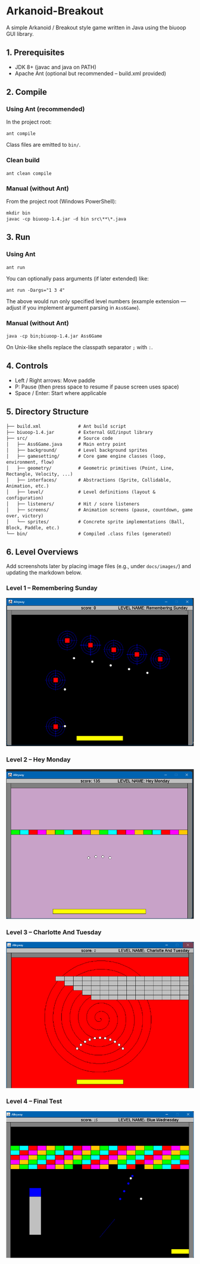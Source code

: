 # Arkanoid-Breakout

A simple Arkanoid / Breakout style game written in Java using the biuoop GUI library.

## 1. Prerequisites
* JDK 8+ (javac and java on PATH)
* Apache Ant (optional but recommended – build.xml provided)

## 2. Compile
### Using Ant (recommended)
In the project root:
```
ant compile
```
Class files are emitted to `bin/`.

### Clean build
```
ant clean compile
```

### Manual (without Ant)
From the project root (Windows PowerShell):
```
mkdir bin
javac -cp biuoop-1.4.jar -d bin src\**\*.java
```

## 3. Run
### Using Ant
```
ant run
```
You can optionally pass arguments (if later extended) like:
```
ant run -Dargs="1 3 4"
```
The above would run only specified level numbers (example extension — adjust if you implement argument parsing in `Ass6Game`).

### Manual (without Ant)
```
java -cp bin;biuoop-1.4.jar Ass6Game
```
On Unix-like shells replace the classpath separator `;` with `:`.

## 4. Controls
* Left / Right arrows: Move paddle
* P: Pause (then press space to resume if pause screen uses space)
* Space / Enter: Start where applicable

## 5. Directory Structure
```
├── build.xml              # Ant build script
├── biuoop-1.4.jar         # External GUI/input library
├── src/                   # Source code
│   ├── Ass6Game.java      # Main entry point
│   ├── background/        # Level background sprites
│   ├── gamesetting/       # Core game engine classes (loop, environment, flow)
│   ├── geometry/          # Geometric primitives (Point, Line, Rectangle, Velocity, ...)
│   ├── interfaces/        # Abstractions (Sprite, Collidable, Animation, etc.)
│   ├── level/             # Level definitions (layout & configuration)
│   ├── listeners/         # Hit / score listeners
│   ├── screens/           # Animation screens (pause, countdown, game over, victory)
│   └── sprites/           # Concrete sprite implementations (Ball, Block, Paddle, etc.)
└── bin/                   # Compiled .class files (generated)
```

## 6. Level Overviews
Add screenshots later by placing image files (e.g., under `docs/images/`) and updating the markdown below.

### Level 1 – Remembering Sunday
![Level 1](pics/level%201.png)

### Level 2 – Hey Monday
![Level 2](pics/level%202.png)


### Level 3 – Charlotte And Tuesday
![Level 3](pics/level%203new.png)

### Level 4 – Final Test
![Level 4](pics/level%204.png)
